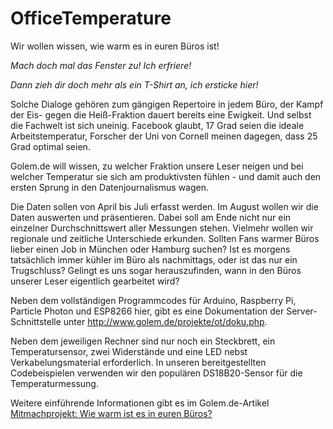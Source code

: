 # OfficeTemperature
Wir wollen wissen, wie warm es in euren Büros ist!

*Mach doch mal das Fenster zu! Ich erfriere!*

*Dann zieh dir doch mehr als ein T-Shirt an, ich ersticke hier!*

 Solche Dialoge gehören zum gängigen Repertoire in jedem Büro, der Kampf der Eis- gegen die Heiß-Fraktion dauert bereits eine Ewigkeit. Und selbst die Fachwelt ist sich uneinig. Facebook glaubt, 17 Grad seien die ideale Arbeitstemperatur, Forscher der Uni von Cornell meinen dagegen, dass 25 Grad optimal seien.

Golem.de will wissen, zu welcher Fraktion unsere Leser neigen und bei welcher Temperatur sie sich am produktivsten fühlen - und damit auch den ersten Sprung in den Datenjournalismus wagen.

Die Daten sollen von April bis Juli erfasst werden. Im August wollen wir die Daten auswerten und präsentieren. Dabei soll am Ende nicht nur ein einzelner Durchschnittswert aller Messungen stehen. Vielmehr wollen wir regionale und zeitliche Unterschiede erkunden. Sollten Fans warmer Büros lieber einen Job in München oder Hamburg suchen? Ist es morgens tatsächlich immer kühler im Büro als nachmittags, oder ist das nur ein Trugschluss? Gelingt es uns sogar herauszufinden, wann in den Büros unserer Leser eigentlich gearbeitet wird?

Neben dem vollständigen Programmcodes für Arduino, Raspberry Pi, Particle Photon und ESP8266 hier, gibt es eine Dokumentation der Server-Schnittstelle unter http://www.golem.de/projekte/ot/doku.php. 

Neben dem jeweiligen Rechner sind nur noch ein Steckbrett, ein Temperatursensor, zwei Widerstände und eine LED nebst Verkabelungsmaterial erforderlich. In unseren bereitgestellten Codebeispielen verwenden wir den populären DS18B20-Sensor für die Temperaturmessung.

Weitere einführende Informationen gibt es im Golem.de-Artikel [Mitmachprojekt: Wie warm ist es in euren Büros?](http://www.golem.de/news/mitmachprojekt-wie-warm-ist-es-in-euren-bueros-1604-120154.html)